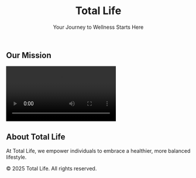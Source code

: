 <!DOCTYPE html>
<html lang="en">
<head>
  <meta charset="UTF-8">
  <meta name="viewport" content="width=device-width, initial-scale=1.0">
  <title>Total Life</title>
  <link rel="stylesheet" href="style.css">
</head>
<body>
  <header>
    <h1>Total Life</h1>
    <p>Your Journey to Wellness Starts Here</p>
  </header>

  <section id="video">
    <h2>Our Mission</h2>
    <video controls>
      <source src="your-video.mp4" type="video/mp4">
      Your browser does not support the video tag.
    </video>
  </section>

  <section id="about">
    <h2>About Total Life</h2>
    <p>At Total Life, we empower individuals to embrace a healthier, more balanced lifestyle.</p>
  </section>

  <footer>
    <p>© 2025 Total Life. All rights reserved.</p>
  </footer>
</body>
</html>
